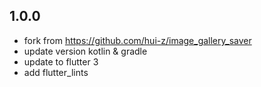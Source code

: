 ## 1.0.0

- fork from <https://github.com/hui-z/image_gallery_saver>
- update version kotlin & gradle
- update to flutter 3
- add flutter_lints

